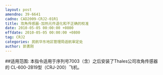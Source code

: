 ```yaml
---
layout: post
amendno: 39-6641
cadno: CAD2009-CRJ2-01R1
title: 攻角传感器-加热元件退化和不正确的校准
date: 2010-05-05 00:00:00 +0800
effdate: 2010-05-05 00:00:00 +0800
tag: CRJ2
categories: 民航华东地区管理局适航审定处
author: 郭勇刚
---
```


##适用范围:
本指令适用于序列号7003（含）之后安装了Thales公司攻角传感器的 CL-600-2B19型（CRJ-200）飞机。

